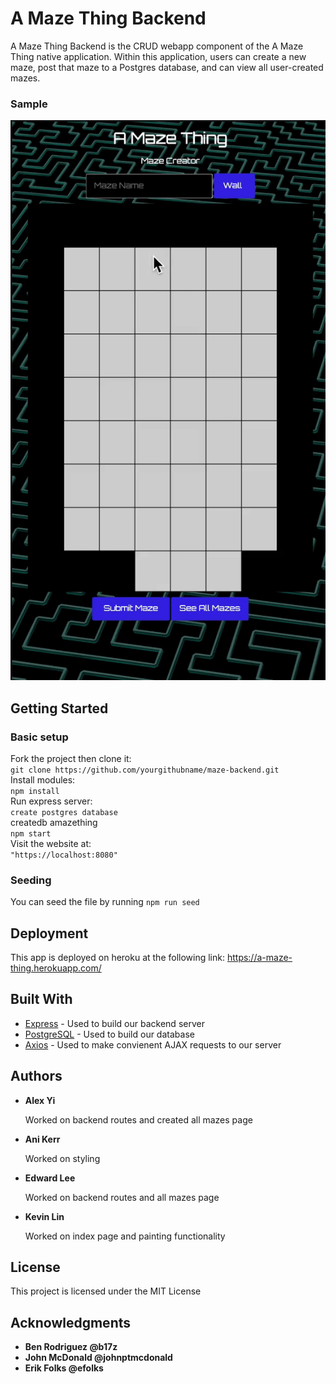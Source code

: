# A Maze Thing Backend

A Maze Thing Backend is the CRUD webapp component of the A Maze Thing native application. Within this application, users can create a new maze, post that maze to a Postgres database, and can view all user-created mazes.

<h3>Sample</h3>
<center><img src="./preview.gif" /></center>

## Getting Started

<h3>Basic setup</h3>
Fork the project then clone it: <br/>
<code>git clone https://github.com/yourgithubname/maze-backend.git</code> <br>
Install modules: <br/>
<code>npm install</code> <br/>
Run express server: <br/>
<code>create postgres database</code> <br/>
createdb amazething <br/>
<code>npm start</code> <br/>
Visit the website at: <br/>
<code>"https://localhost:8080"</code>

<h3>Seeding</h3>
You can seed the file by running <code>npm run seed</code>

## Deployment

This app is deployed on heroku at the following link: https://a-maze-thing.herokuapp.com/

## Built With

-  [Express](https://www.npmjs.com/package/express) - Used to build our backend server
-  [PostgreSQL](https://www.postgresql.org/) - Used to build our database
-  [Axios](https://www.npmjs.com/package/axios) - Used to make convienent AJAX requests to our server

## Authors

<ul>
   <li><b>Alex Yi</b> <p>Worked on backend routes and created all mazes page</p></li>
   <li><b>Ani Kerr</b> <p>Worked on styling</p></li>
   <li><b>Edward Lee</b> <p>Worked on backend routes and all mazes page</p></li>
   <li><b>Kevin Lin</b> <p>Worked on index page and painting functionality</p></li>
</ul>

## License

This project is licensed under the MIT License

## Acknowledgments

-  <b>Ben Rodriguez @b17z</b>
-  <b>John McDonald @johnptmcdonald</b>
-  <b>Erik Folks @efolks</b>
